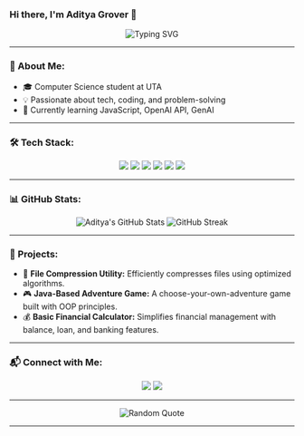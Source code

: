 ### Hi there, I'm Aditya Grover 👋

<p align="center">
  <img src="https://readme-typing-svg.herokuapp.com?font=Fira+Code&duration=3000&pause=1000&color=00FFB0&center=true&vCenter=true&width=435&lines=Computer+Science+Student;Tech+Enthusiast;Lifelong+Learner" alt="Typing SVG" />
</p>

---

### 🚀 About Me:
- 🎓 Computer Science student at UTA
- 💡 Passionate about tech, coding, and problem-solving
- 🌱 Currently learning JavaScript, OpenAI API, GenAI

---

### 🛠️ Tech Stack:
<p align="center">
  <img src="https://img.shields.io/badge/C-00599C?style=for-the-badge&logo=c&logoColor=white"/>
  <img src="https://img.shields.io/badge/C%2B%2B-00599C?style=for-the-badge&logo=c%2B%2B&logoColor=white"/>
  <img src="https://img.shields.io/badge/Java-ED8B00?style=for-the-badge&logo=java&logoColor=white"/>
  <img src="https://img.shields.io/badge/JavaScript-F7DF1E?style=for-the-badge&logo=javascript&logoColor=black"/>
  <img src="https://img.shields.io/badge/HTML5-E34F26?style=for-the-badge&logo=html5&logoColor=white"/>
  <img src="https://img.shields.io/badge/CSS3-1572B6?style=for-the-badge&logo=css3&logoColor=white"/>
</p>

---

### 📊 GitHub Stats:
<p align="center">
  <img src="https://github-readme-stats.vercel.app/api?username=adityagrover111&show_icons=true&theme=radical" alt="Aditya's GitHub Stats" />
  <img src="https://github-readme-streak-stats.herokuapp.com/?user=adityagrover111&theme=radical" alt="GitHub Streak" />
</p>

---

### 🚀 Projects:
- 📁 **File Compression Utility:** Efficiently compresses files using optimized algorithms.
- 🎮 **Java-Based Adventure Game:** A choose-your-own-adventure game built with OOP principles.
- 💰 **Basic Financial Calculator:** Simplifies financial management with balance, loan, and banking features.

---

### 📬 Connect with Me:
<p align="center">
  <a href="mailto:adityagroverr23@gmail.com"><img src="https://img.shields.io/badge/Gmail-D14836?style=for-the-badge&logo=gmail&logoColor=white"/></a>
  <a href="https://www.linkedin.com/in/adityagroverr"><img src="https://img.shields.io/badge/LinkedIn-0077B5?style=for-the-badge&logo=linkedin&logoColor=white"/></a>
</p>

---

<p align="center">
  <img src="https://quotes-github-readme.vercel.app/api?type=horizontal&theme=radical" alt="Random Quote" />
</p>

---
